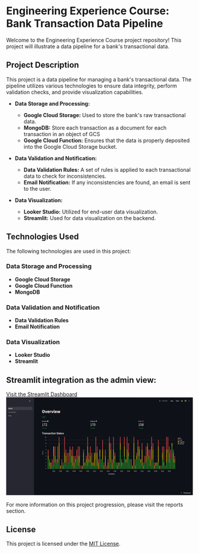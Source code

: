 # Engineering Experience Course: Bank Transaction Data Pipeline

Welcome to the Engineering Experience Course project repository! This project will illustrate a data pipeline for a bank's transactional data.

## Project Description

This project is a data pipeline for managing a bank's transactional data. The pipeline utilizes various technologies to ensure data integrity, perform validation checks, and provide visualization capabilities.

- **Data Storage and Processing:**
  - **Google Cloud Storage:** Used to store the bank's raw transactional data.
  - **MongoDB:** Store each transaction as a document for each transaction in an object of GCS
  - **Google Cloud Function:** Ensures that the data is properly deposited into the Google Cloud Storage bucket.

- **Data Validation and Notification:**
  - **Data Validation Rules:** A set of rules is applied to each transactional data to check for inconsistencies.
  - **Email Notification:** If any inconsistencies are found, an email is sent to the user.

- **Data Visualization:**
  - **Looker Studio:** Utilized for end-user data visualization.
  - **Streamlit:** Used for data visualization on the backend.

## Technologies Used

The following technologies are used in this project:

### Data Storage and Processing

- **Google Cloud Storage**
- **Google Cloud Function**
- **MongoDB**

### Data Validation and Notification

- **Data Validation Rules**
- **Email Notification**

### Data Visualization

- **Looker Studio**
- **Streamlit**

## Streamlit integration as the admin view:

[Visit the Streamlit Dashboard](https://engineering-experience-gviin2cbcluvttvqhstftc.streamlit.app)
![Transaction Dashboard](images/streamlit_home.png)

For more information on this project progression, please visit the reports section.
## License

This project is licensed under the [MIT License](LICENSE).
